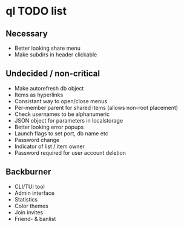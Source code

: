 # ql TODO list

## Necessary
* Better looking share menu
* Make subdirs in header clickable

## Undecided / non-critical
* Make autorefresh db object
* Items as hyperlinks
* Consistant way to open/close menus
* Per-member parent for shared items (allows non-root placement)
* Check usernames to be alphanumeric
* JSON object for parameters in localstorage
* Better looking error popups
* Launch flags to set port, db name etc
* Password change
* Indicator of list / item owner
* Password required for user account deletion

## Backburner
* CLI/TUI tool
* Admin interface
* Statistics
* Color themes
* Join invites
* Friend- & banlist
